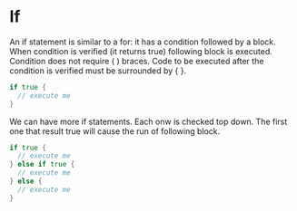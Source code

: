 # If

An if statement is similar to a for: it has a condition followed by a block. When condition is verified (it returns true) following block is executed. Condition does not require ( ) braces. Code to be executed after the condition is verified must be surrounded by { }.

```go
if true {
  // execute me
}
```

We can have more if statements. Each onw is checked top down. The first one that result true will cause the run of following block.

```go
if true {
  // execute me
} else if true {
  // execute me
} else {
  // execute me
}
```
